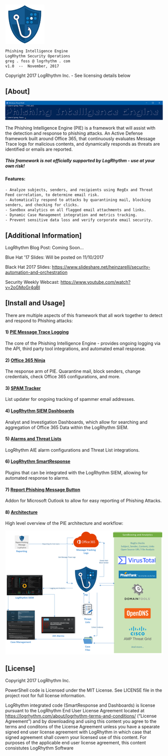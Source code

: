 <img align="center" src="/images/PIE-Logo.png" width="125px" alt="PIE">

    Phishing Intelligence Engine
    LogRhythm Security Operations
    greg . foss @ logrhythm . com
    v1.0  --  November, 2017

Copyright 2017 LogRhythm Inc. - See licensing details below

## [About]
    
![Phishing Intelligence Engine](/images/PIE.png)

The Phishing Intelligence Engine (PIE) is a framework that will assist with the detection and response to phishing attacks. An Active Defense framework built around Office 365, that continuously evaluates Message Trace logs for malicious contents, and dynamically responds as threats are identified or emails are reported.

##### This framework is not officially supported by LogRhythm - use at your own risk!

#### Features:

    - Analyze subjects, senders, and recipients using RegEx and Threat Feed correlation, to determine email risk.
    - Automatically respond to attacks by quarantining mail, blocking senders, and checking for clicks.
    - Sandbox analytics on all flagged email attachments and links.
    - Dynamic Case Management integration and metrics tracking.
    - Prevent sensitive data loss and verify corporate email security.


## [Additional Information]

LogRhythm Blog Post: Coming Soon...

Blue Hat '17 Slides: Will be posted on 11/10/2017

Black Hat 2017 Slides: https://www.slideshare.net/heinzarelli/security-automation-and-orchestration

Security Weekly Webcast: https://www.youtube.com/watch?v=2oGMoGr4qBI 


## [Install and Usage]

There are multiple aspects of this framework that all work together to detect and respond to Phishing attacks:

#### 1) [PIE Message Trace Logging](/Scripts/PIE_Message-Trace-Logging/)

The core of the Phishing Intelligence Engine - provides ongoing logging via the API, third party tool integrations, and automated email response.

#### 2) [Office 365 Ninja](/Scripts/O365-Ninja/)

The response arm of PIE. Quarantine mail, block senders, change credentials, check Office 365 configurations, and more.

#### 3) [SPAM Tracker](/Scripts/Spam-Tracker/)

List updater for ongoing tracking of spammer email addresses.

#### 4) [LogRhythm SIEM Dashboards](/SIEM-Dashboards/)

Analyst and Investigation Dashboards, which allow for searching and aggregation of Office 365 Data within the LogRhythm SIEM.

#### 5) [Alarms and Threat Lists](Alarms_and_Threat-Lists)

LogRhythm AIE alarm configurations and Threat List integrations.

#### 6) [LogRhythm SmartResponse](/SmartResponse/)
    
Plugins that can be integrated with the LogRhythm SIEM, allowing for automated response to alarms.

#### 7) [Report Phishing Message Button](/Outlook-Button/)

Addon for Microsoft Outlook to allow for easy reporting of Phishing Attacks.

#### 8) [Architecture](/images/PIE-Architecture.png)

High level overview of the PIE architecture and workflow:

![PIE Architecture](/images/PIE-Architecture.png)

## [License]

Copyright 2017 LogRhythm Inc.   

PowerShell code is Licensed under the MIT License. See LICENSE file in the project root for full license information.

LogRhythm integrated code (SmartResponse and Dashboards) is license pursuant to the LogRhythm End User License Agreement located at https://logrhythm.com/about/logrhythm-terms-and-conditions/ (“License Agreement”) and by downloading and using this content you agree to the terms and conditons of the License Agreement unless you have a spearate signed end user license agreement with LogRhythm in which case that signed agreement shall covern your licensed use of this content. For purposes of the applicable end user license agreement, this content consistutes LogRhythm Software
